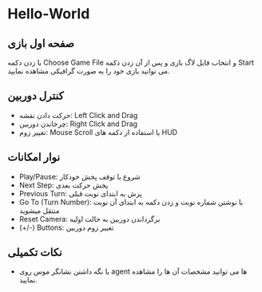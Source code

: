 # Hello-World

## صفحه اول بازی

با زدن دکمه Choose Game File و انتخاب فایل لاگ بازی و پس از آن زدن دکمه Start می توانید بازی خود را به صورت گرافیکی مشاهده نمایید.

## کنترل دوربین
+ حرکت دادن نقشه: Left Click and Drag
+ چرخاندن دوربین: Right Click and Drag
+ تغییر زوم: Mouse Scroll یا استفاده از دکمه های HUD

## نوار امکانات
+ Play/Pause: شروع یا توقف پخش خودکار
+ Next Step: پخش حرکت بعدی
+ Previous Turn: پرش به ابتدای نوبت قبلی
+ Go To (Turn Number): با نوشتن شماره نوبت و زدن دکمه به ابتدای آن نوبت منتقل میشوید
+ Reset Camera: برگرداندن دوربین به حالت اولیه
+ (+/-) Buttons: تغییر زوم دوربین

## نکات تکمیلی
+ با نگه داشتن نشانگر موس روی agent ها می توانید مشخصات آن ها را مشاهده نمایید.
